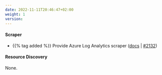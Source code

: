 ```yaml
---
date: 2022-11-11T20:46:47+02:00
weight: 1
version:
---
```


#### Scraper
- {{% tag added %}} Provide Azure Log Analytics scraper ([docs](https://docs.promitor.io/v2.8/scraping/providers/log-analytics/)
  | [#2132](https://github.com/tomkerkhove/promitor/pull/2132))

#### Resource Discovery

None.
